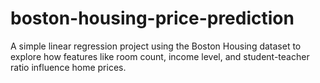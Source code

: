 # boston-housing-price-prediction
A simple linear regression project using the Boston Housing dataset to explore how features like room count, income level, and student-teacher ratio influence home prices.
